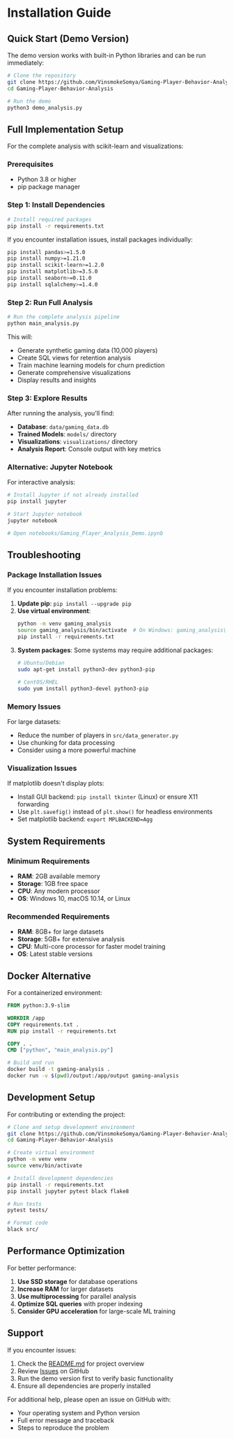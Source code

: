 # Installation Guide

## Quick Start (Demo Version)

The demo version works with built-in Python libraries and can be run immediately:

```bash
# Clone the repository
git clone https://github.com/VinsmokeSomya/Gaming-Player-Behavior-Analysis.git
cd Gaming-Player-Behavior-Analysis

# Run the demo
python3 demo_analysis.py
```

## Full Implementation Setup

For the complete analysis with scikit-learn and visualizations:

### Prerequisites
- Python 3.8 or higher
- pip package manager

### Step 1: Install Dependencies

```bash
# Install required packages
pip install -r requirements.txt
```

If you encounter installation issues, install packages individually:

```bash
pip install pandas>=1.5.0
pip install numpy>=1.21.0
pip install scikit-learn>=1.2.0
pip install matplotlib>=3.5.0
pip install seaborn>=0.11.0
pip install sqlalchemy>=1.4.0
```

### Step 2: Run Full Analysis

```bash
# Run the complete analysis pipeline
python main_analysis.py
```

This will:
- Generate synthetic gaming data (10,000 players)
- Create SQL views for retention analysis
- Train machine learning models for churn prediction
- Generate comprehensive visualizations
- Display results and insights

### Step 3: Explore Results

After running the analysis, you'll find:

- **Database**: `data/gaming_data.db`
- **Trained Models**: `models/` directory
- **Visualizations**: `visualizations/` directory
- **Analysis Report**: Console output with key metrics

### Alternative: Jupyter Notebook

For interactive analysis:

```bash
# Install Jupyter if not already installed
pip install jupyter

# Start Jupyter notebook
jupyter notebook

# Open notebooks/Gaming_Player_Analysis_Demo.ipynb
```

## Troubleshooting

### Package Installation Issues

If you encounter installation problems:

1. **Update pip**: `pip install --upgrade pip`
2. **Use virtual environment**:
   ```bash
   python -m venv gaming_analysis
   source gaming_analysis/bin/activate  # On Windows: gaming_analysis\Scripts\activate
   pip install -r requirements.txt
   ```
3. **System packages**: Some systems may require additional packages:
   ```bash
   # Ubuntu/Debian
   sudo apt-get install python3-dev python3-pip

   # CentOS/RHEL
   sudo yum install python3-devel python3-pip
   ```

### Memory Issues

For large datasets:
- Reduce the number of players in `src/data_generator.py`
- Use chunking for data processing
- Consider using a more powerful machine

### Visualization Issues

If matplotlib doesn't display plots:
- Install GUI backend: `pip install tkinter` (Linux) or ensure X11 forwarding
- Use `plt.savefig()` instead of `plt.show()` for headless environments
- Set matplotlib backend: `export MPLBACKEND=Agg`

## System Requirements

### Minimum Requirements
- **RAM**: 2GB available memory
- **Storage**: 1GB free space
- **CPU**: Any modern processor
- **OS**: Windows 10, macOS 10.14, or Linux

### Recommended Requirements
- **RAM**: 8GB+ for large datasets
- **Storage**: 5GB+ for extensive analysis
- **CPU**: Multi-core processor for faster model training
- **OS**: Latest stable versions

## Docker Alternative

For a containerized environment:

```dockerfile
FROM python:3.9-slim

WORKDIR /app
COPY requirements.txt .
RUN pip install -r requirements.txt

COPY . .
CMD ["python", "main_analysis.py"]
```

```bash
# Build and run
docker build -t gaming-analysis .
docker run -v $(pwd)/output:/app/output gaming-analysis
```

## Development Setup

For contributing or extending the project:

```bash
# Clone and setup development environment
git clone https://github.com/VinsmokeSomya/Gaming-Player-Behavior-Analysis.git
cd Gaming-Player-Behavior-Analysis

# Create virtual environment
python -m venv venv
source venv/bin/activate

# Install development dependencies
pip install -r requirements.txt
pip install jupyter pytest black flake8

# Run tests
pytest tests/

# Format code
black src/
```

## Performance Optimization

For better performance:

1. **Use SSD storage** for database operations
2. **Increase RAM** for larger datasets
3. **Use multiprocessing** for parallel analysis
4. **Optimize SQL queries** with proper indexing
5. **Consider GPU acceleration** for large-scale ML training

## Support

If you encounter issues:

1. Check the [README.md](README.md) for project overview
2. Review [Issues](https://github.com/VinsmokeSomya/Gaming-Player-Behavior-Analysis/issues) on GitHub
3. Run the demo version first to verify basic functionality
4. Ensure all dependencies are properly installed

For additional help, please open an issue on GitHub with:
- Your operating system and Python version
- Full error message and traceback
- Steps to reproduce the problem